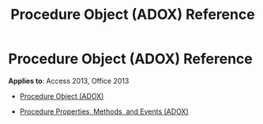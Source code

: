 ﻿---
title: Procedure Object (ADOX) Reference
TOCTitle: Procedure Object (ADOX)
ms:assetid: 79805348-61b7-4d3f-a076-c12db788ba97
ms:mtpsurl: https://msdn.microsoft.com/library/JJ249500(v=office.15)
ms:contentKeyID: 48545769
ms.date: 09/18/2015
mtps_version: v=office.15
---

# Procedure Object (ADOX) Reference


**Applies to**: Access 2013, Office 2013



  - [Procedure Object (ADOX)](procedure-object-adox.md)

  - [Procedure Properties, Methods, and Events (ADOX)](procedure-properties-methods-and-events-adox.md)

